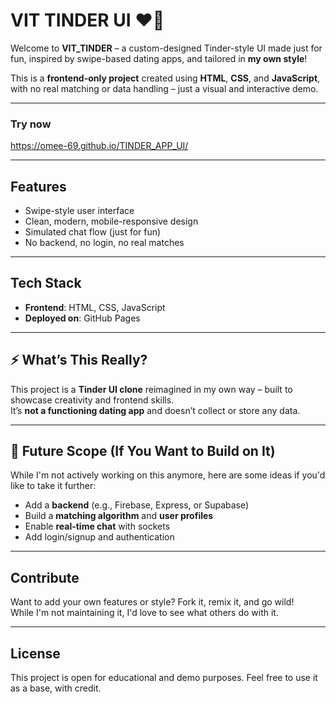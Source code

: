 # VIT TINDER UI ❤️‍🔥

Welcome to **VIT_TINDER** – a custom-designed Tinder-style UI made just for fun, inspired by swipe-based dating apps, and tailored in **my own style**!

This is a **frontend-only project** created using **HTML**, **CSS**, and **JavaScript**, with no real matching or data handling – just a visual and interactive demo.

---

### Try now 
https://omee-69.github.io/TINDER_APP_UI/

---

## Features

- Swipe-style user interface  
- Clean, modern, mobile-responsive design  
- Simulated chat flow (just for fun)  
- No backend, no login, no real matches

---

## Tech Stack

- **Frontend**: HTML, CSS, JavaScript  
- **Deployed on**: GitHub Pages

---

## ⚡ What’s This Really?

This project is a **Tinder UI clone** reimagined in my own way – built to showcase creativity and frontend skills.  
It’s **not a functioning dating app** and doesn’t collect or store any data.

---

## 🚀 Future Scope (If You Want to Build on It)

While I'm not actively working on this anymore, here are some ideas if you'd like to take it further:

- Add a **backend** (e.g., Firebase, Express, or Supabase)  
- Build a **matching algorithm** and **user profiles**  
- Enable **real-time chat** with sockets  
- Add login/signup and authentication

---

## Contribute

Want to add your own features or style? Fork it, remix it, and go wild!  
While I'm not maintaining it, I'd love to see what others do with it.

---

## License

This project is open for educational and demo purposes. Feel free to use it as a base, with credit.
